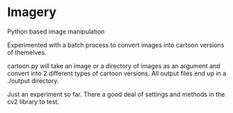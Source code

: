 # Imagery
Python based image manipulation

Experimented with a batch process to convert images into cartoon versions of themelves.

cartoon.py will take an image or a directory of images as an argument and convert into 2 different types of cartoon versions.  All output files end up in a ./output directory.

Just an experiment so far.  There a good deal of settings and methods in the cv2 library to test.
